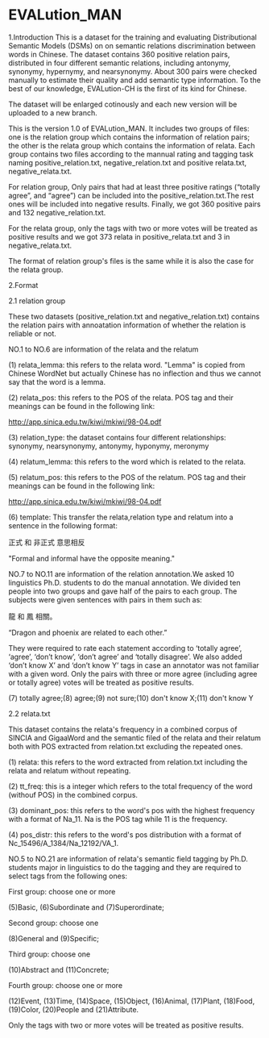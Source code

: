 # EVALution_MAN
1.Introduction
This is a dataset for the training and evaluating Distributional Semantic Models (DSMs) on on semantic relations discrimination between words in Chinese. The dataset contains 360 positive relation pairs, distributed in four different semantic relations, including antonymy, synonymy, hypernymy, and nearsynonymy. About 300 pairs were checked manually to estimate their quality and add semantic type information. To the best of our knowledge, EVALution-CH is the first of its kind for Chinese.

The dataset will be enlarged cotinously and each new version will be uploaded to a new branch.

This is the version 1.0 of EVALution_MAN. It includes two groups of files: one is the relation group which contains the information of relation pairs; the other is the relata group which contains the information of relata. Each group contains two files according to the mannual rating and tagging task naming positive_relation.txt, negative_relation.txt and positive relata.txt, negative_relata.txt.

For relation group, Only pairs that had at least three positive ratings (“totally agree”, and “agree”) can be included into the positive_relation.txt.The rest ones will be included into negative results. Finally, we got 360 positive pairs and 132 negative_relation.txt.

For the relata group, only the tags with two or more votes will be treated as positive results and we got 373 relata in positive_relata.txt and 3 in negative_relata.txt.

The format of relation group's files is the same while it is also the case for the relata group.


2.Format

2.1 relation group

These two datasets (positive_relation.txt and negative_relation.txt) contains the relation pairs with annoatation information of whether the relation is reliable or not.

NO.1 to NO.6 are information of the relata and the relatum
  
(1) relata_lemma: this refers to the relata word. "Lemma" is copied from Chinese WordNet but actually Chinese has no inflection and thus we cannot say that the word is a lemma. 

(2) relata_pos: this refers to the POS of the relata. POS tag and their meanings can be found in the following link:

http://app.sinica.edu.tw/kiwi/mkiwi/98-04.pdf


(3) relation_type: the dataset contains four different relationships: synonymy, nearsynonymy, antonymy, hyponymy, meronymy

(4) relatum_lemma: this refers to the word which is related to the relata.

(5) relatum_pos: this refers to the POS of the relatum. POS tag and their meanings can be found in the following link:

http://app.sinica.edu.tw/kiwi/mkiwi/98-04.pdf

(6) template: This transfer the relata,relation type and relatum into a sentence in the following format:

  正式 和 非正式 意思相反
  
  "Formal and informal have the opposite meaning."


NO.7 to NO.11 are information of the relation annotation.We asked 10 linguistics Ph.D. students to do the manual annotation.
We divided ten people into two groups and gave half of the pairs to each group. The subjects were given sentences with pairs in them such as:

  龍 和 鳳 相關。
  
  “Dragon and phoenix are related to each other.”
  
They were required to rate each statement according to ‘totally agree’, ‘agree’, ‘don’t know’, ‘don’t agree’ and ‘totally disagree’. We also added ‘don’t know X’ and ‘don’t know Y’ tags in case an annotator was not familiar with a given word. Only the pairs with three or more agree (including agree or totally agree) votes will be treated as positive results.
  
(7) totally agree;(8) agree;(9) not sure;(10) don't know X;(11) don't know Y



2.2 relata.txt

This dataset contains the relata's frequency in a combined corpus of SINCIA and GigaaWord and the semantic filed of the relata and their relatum both with POS extracted from relation.txt excluding the repeated ones.

(1) relata: this refers to the word extracted from relation.txt including the relata and relatum without repeating.

(2) tt_freq: this is a integer which refers to the total frequency of the word (withouf POS) in the combined corpus.

(3) dominant_pos: this refers to the word's pos with the highest frequency with a format of Na_11. Na is the POS tag while 11 is the frequency.

(4) pos_distr: this refers to the word's pos distribution with a format of Nc_15496/A_1384/Na_12192/VA_1.

NO.5 to NO.21 are information of relata's semantic field tagging by Ph.D. students major in linguistics to do the tagging and they are required to select tags from the following ones:

First group: choose one or more

(5)Basic, (6)Subordinate and (7)Superordinate;

Second group: choose one

(8)General and (9)Specific;

Third group: choose one

(10)Abstract and (11)Concrete;

Fourth group: choose one or more

(12)Event, (13)Time, (14)Space, (15)Object, (16)Animal, (17)Plant, (18)Food, (19)Color, (20)People and (21)Attribute.

Only the tags with two or more votes will be treated as positive results.











